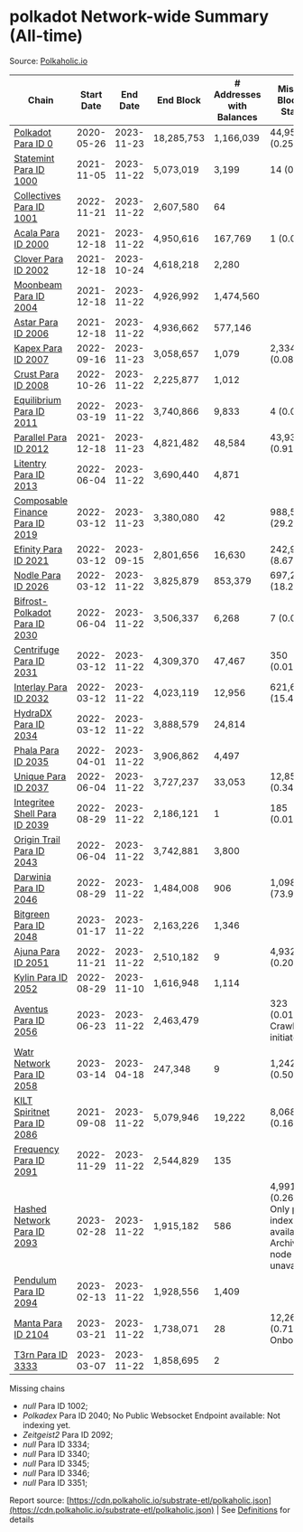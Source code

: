 # polkadot Network-wide Summary (All-time)

Source: [Polkaholic.io](https://polkaholic.io)


| Chain            | Start Date | End Date | End Block | # Addresses with Balances | Missing Blocks / Status |
| ---------------- | ---------- | ---------| --------- | ------------------------- | ----------------------- |
| [Polkadot Para ID 0](/polkadot/0-polkadot) | 2020-05-26 | 2023-11-23 | 18,285,753 |  1,166,039 | 44,951 (0.25%)  |
| [Statemint Para ID 1000](/polkadot/1000-statemint) | 2021-11-05 | 2023-11-22 | 5,073,019 |  3,199 | 14 (0.00%)  |
| [Collectives Para ID 1001](/polkadot/1001-collectives) | 2022-11-21 | 2023-11-22 | 2,607,580 |  64 |    |
| [Acala Para ID 2000](/polkadot/2000-acala) | 2021-12-18 | 2023-11-22 | 4,950,616 |  167,769 | 1 (0.00%)  |
| [Clover Para ID 2002](/polkadot/2002-clover) | 2021-12-18 | 2023-10-24 | 4,618,218 |  2,280 |    |
| [Moonbeam Para ID 2004](/polkadot/2004-moonbeam) | 2021-12-18 | 2023-11-22 | 4,926,992 |  1,474,560 |    |
| [Astar Para ID 2006](/polkadot/2006-astar) | 2021-12-18 | 2023-11-22 | 4,936,662 |  577,146 |    |
| [Kapex Para ID 2007](/polkadot/2007-kapex) | 2022-09-16 | 2023-11-23 | 3,058,657 |  1,079 | 2,334 (0.08%)  |
| [Crust Para ID 2008](/polkadot/2008-crust) | 2022-10-26 | 2023-11-22 | 2,225,877 |  1,012 |    |
| [Equilibrium Para ID 2011](/polkadot/2011-equilibrium) | 2022-03-19 | 2023-11-22 | 3,740,866 |  9,833 | 4 (0.00%)  |
| [Parallel Para ID 2012](/polkadot/2012-parallel) | 2021-12-18 | 2023-11-23 | 4,821,482 |  48,584 | 43,933 (0.91%)  |
| [Litentry Para ID 2013](/polkadot/2013-litentry) | 2022-06-04 | 2023-11-22 | 3,690,440 |  4,871 |    |
| [Composable Finance Para ID 2019](/polkadot/2019-composable) | 2022-03-12 | 2023-11-23 | 3,380,080 |  42 | 988,556 (29.25%)  |
| [Efinity Para ID 2021](/polkadot/2021-efinity) | 2022-03-12 | 2023-09-15 | 2,801,656 |  16,630 | 242,949 (8.67%)  |
| [Nodle Para ID 2026](/polkadot/2026-nodle) | 2022-03-12 | 2023-11-22 | 3,825,879 |  853,379 | 697,249 (18.22%)  |
| [Bifrost-Polkadot Para ID 2030](/polkadot/2030-bifrost-dot) | 2022-06-04 | 2023-11-22 | 3,506,337 |  6,268 | 7 (0.00%)  |
| [Centrifuge Para ID 2031](/polkadot/2031-centrifuge) | 2022-03-12 | 2023-11-22 | 4,309,370 |  47,467 | 350 (0.01%)  |
| [Interlay Para ID 2032](/polkadot/2032-interlay) | 2022-03-12 | 2023-11-22 | 4,023,119 |  12,956 | 621,626 (15.45%)  |
| [HydraDX Para ID 2034](/polkadot/2034-hydradx) | 2022-03-12 | 2023-11-22 | 3,888,579 |  24,814 |    |
| [Phala Para ID 2035](/polkadot/2035-phala) | 2022-04-01 | 2023-11-22 | 3,906,862 |  4,497 |    |
| [Unique Para ID 2037](/polkadot/2037-unique) | 2022-06-04 | 2023-11-22 | 3,727,237 |  33,053 | 12,851 (0.34%)  |
| [Integritee Shell Para ID 2039](/polkadot/2039-integritee-shell) | 2022-08-29 | 2023-11-22 | 2,186,121 |  1 | 185 (0.01%)  |
| [Origin Trail Para ID 2043](/polkadot/2043-origintrail) | 2022-06-04 | 2023-11-22 | 3,742,881 |  3,800 |    |
| [Darwinia Para ID 2046](/polkadot/2046-darwinia) | 2022-08-29 | 2023-11-22 | 1,484,008 |  906 | 1,098,061 (73.99%)  |
| [Bitgreen Para ID 2048](/polkadot/2048-bitgreen) | 2023-01-17 | 2023-11-22 | 2,163,226 |  1,346 |    |
| [Ajuna Para ID 2051](/polkadot/2051-ajuna) | 2022-11-21 | 2023-11-22 | 2,510,182 |  9 | 4,932 (0.20%)  |
| [Kylin Para ID 2052](/polkadot/2052-kylin) | 2022-08-29 | 2023-11-10 | 1,616,948 |  1,114 |    |
| [Aventus Para ID 2056](/polkadot/2056-aventus) | 2023-06-23 | 2023-11-22 | 2,463,479 |   | 323 (0.01%) Crawling initiated |
| [Watr Network Para ID 2058](/polkadot/2058-watr) | 2023-03-14 | 2023-04-18 | 247,348 |  9 | 1,242 (0.50%)  |
| [KILT Spiritnet Para ID 2086](/polkadot/2086-kilt) | 2021-09-08 | 2023-11-22 | 5,079,946 |  19,222 | 8,068 (0.16%)  |
| [Frequency Para ID 2091](/polkadot/2091-frequency) | 2022-11-29 | 2023-11-22 | 2,544,829 |  135 |    |
| [Hashed Network Para ID 2093](/polkadot/2093-hashed) | 2023-02-28 | 2023-11-22 | 1,915,182 |  586 | 4,991 (0.26%) Only partial index available: Archive node unavailable |
| [Pendulum Para ID 2094](/polkadot/2094-pendulum) | 2023-02-13 | 2023-11-22 | 1,928,556 |  1,409 |    |
| [Manta Para ID 2104](/polkadot/2104-manta) | 2023-03-21 | 2023-11-22 | 1,738,071 |  28 | 12,262 (0.71%) Onboarding |
| [T3rn Para ID 3333](/polkadot/3333-t3rn) | 2023-03-07 | 2023-11-22 | 1,858,695 |  2 |    |

Missing chains


* *null* Para ID 1002; 
* *Polkadex* Para ID 2040; No Public Websocket Endpoint available: Not indexing yet.
* *Zeitgeist2* Para ID 2092; 
* *null* Para ID 3334; 
* *null* Para ID 3340; 
* *null* Para ID 3345; 
* *null* Para ID 3346; 
* *null* Para ID 3351; 

Report source: [https://cdn.polkaholic.io/substrate-etl/polkaholic.json](https://cdn.polkaholic.io/substrate-etl/polkaholic.json) | See [Definitions](/DEFINITIONS.md) for details
